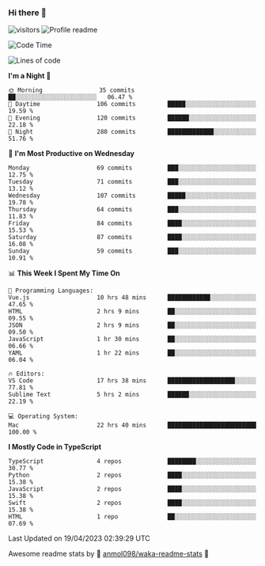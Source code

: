 ### Hi there 👋  
![visitors](https://visitor-badge.laobi.icu/badge?page_id=leverglowh) ![Profile readme](https://github.com/leverglowh/leverglowh/workflows/Profile%20readme/badge.svg?branch=master)

<!--START_SECTION:waka-->
![Code Time](http://img.shields.io/badge/Code%20Time-2%2C056%20hrs%209%20mins-blue)

![Lines of code](https://img.shields.io/badge/From%20Hello%20World%20I%27ve%20Written-197.4%20thousand%20lines%20of%20code-blue)

**I'm a Night 🦉** 

```text
🌞 Morning                35 commits          ██░░░░░░░░░░░░░░░░░░░░░░░   06.47 % 
🌆 Daytime                106 commits         █████░░░░░░░░░░░░░░░░░░░░   19.59 % 
🌃 Evening                120 commits         ██████░░░░░░░░░░░░░░░░░░░   22.18 % 
🌙 Night                  280 commits         █████████████░░░░░░░░░░░░   51.76 % 
```
📅 **I'm Most Productive on Wednesday** 

```text
Monday                   69 commits          ███░░░░░░░░░░░░░░░░░░░░░░   12.75 % 
Tuesday                  71 commits          ███░░░░░░░░░░░░░░░░░░░░░░   13.12 % 
Wednesday                107 commits         █████░░░░░░░░░░░░░░░░░░░░   19.78 % 
Thursday                 64 commits          ███░░░░░░░░░░░░░░░░░░░░░░   11.83 % 
Friday                   84 commits          ████░░░░░░░░░░░░░░░░░░░░░   15.53 % 
Saturday                 87 commits          ████░░░░░░░░░░░░░░░░░░░░░   16.08 % 
Sunday                   59 commits          ███░░░░░░░░░░░░░░░░░░░░░░   10.91 % 
```


📊 **This Week I Spent My Time On** 

```text
💬 Programming Languages: 
Vue.js                   10 hrs 48 mins      ████████████░░░░░░░░░░░░░   47.65 % 
HTML                     2 hrs 9 mins        ██░░░░░░░░░░░░░░░░░░░░░░░   09.55 % 
JSON                     2 hrs 9 mins        ██░░░░░░░░░░░░░░░░░░░░░░░   09.50 % 
JavaScript               1 hr 30 mins        ██░░░░░░░░░░░░░░░░░░░░░░░   06.66 % 
YAML                     1 hr 22 mins        ██░░░░░░░░░░░░░░░░░░░░░░░   06.04 % 

🔥 Editors: 
VS Code                  17 hrs 38 mins      ███████████████████░░░░░░   77.81 % 
Sublime Text             5 hrs 2 mins        ██████░░░░░░░░░░░░░░░░░░░   22.19 % 

💻 Operating System: 
Mac                      22 hrs 40 mins      █████████████████████████   100.00 % 
```

**I Mostly Code in TypeScript** 

```text
TypeScript               4 repos             ████████░░░░░░░░░░░░░░░░░   30.77 % 
Python                   2 repos             ████░░░░░░░░░░░░░░░░░░░░░   15.38 % 
JavaScript               2 repos             ████░░░░░░░░░░░░░░░░░░░░░   15.38 % 
Swift                    2 repos             ████░░░░░░░░░░░░░░░░░░░░░   15.38 % 
HTML                     1 repo              ██░░░░░░░░░░░░░░░░░░░░░░░   07.69 % 
```




 Last Updated on 19/04/2023 02:39:29 UTC
<!--END_SECTION:waka-->


Awesome readme stats by :star2: [anmol098/waka-readme-stats](https://github.com/anmol098/waka-readme-stats) :star2:

